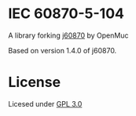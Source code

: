 # IEC 60870-5-104

A library forking [j60870](https://www.openmuc.org/iec-60870-5-104/) by OpenMuc

Based on version 1.4.0 of j60870.

# License

Licesed under [GPL 3.0](licence/gpl-3.0.txt)